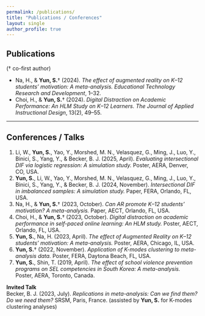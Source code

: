 ```yaml
---
permalink: /publications/
title: "Publications / Conferences"
layout: single
author_profile: true
---
```


## Publications
(† co-first author)

- Na, H., & **Yun, S.**† (2024). *The effect of augmented reality on K–12 students’ motivation: A meta-analysis.* _Educational Technology Research and Development_, 1–32.
- Choi, H., & **Yun, S.**† (2024). *Digital Distraction on Academic Performance: An HLM Study on K–12 Learners.* _The Journal of Applied Instructional Design_, 13(2), 49–55.

---

## Conferences / Talks
1. Li, W., **Yun, S.**, Yao, Y., Morshed, M. N., Velasquez, G., Ming, J., Luo, Y., Binici, S., Yang, Y., & Becker, B. J. (2025, April). _Evaluating intersectional DIF via logistic regression: A simulation study._ Poster, AERA, Denver, CO, USA.  
2. **Yun, S.**, Li, W., Yao, Y., Morshed, M. N., Velasquez, G., Ming, J., Luo, Y., Binici, S., Yang, Y., & Becker, B. J. (2024, November). _Intersectional DIF in imbalanced samples: A simulation study._ Paper, FERA, Orlando, FL, USA.  
3. Na, H., & **Yun, S.**† (2023, October). _Can AR promote K–12 students’ motivation? A meta-analysis._ Paper, AECT, Orlando, FL, USA.  
4. Choi, H., & **Yun, S.**† (2023, October). _Digital distraction on academic performance in self-paced online learning: An HLM study._ Poster, AECT, Orlando, FL, USA.  
5. **Yun, S.**, Na, H. (2023, April). _The effect of Augmented Reality on K–12 students’ motivation: A meta-analysis._ Poster, AERA, Chicago, IL, USA.  
6. **Yun, S.**† (2022, November). _Application of K-modes clustering to meta-analysis data._ Poster, FERA, Daytona Beach, FL, USA.  
7. **Yun, S.**, Shin, T. (2019, April). _The effect of school violence prevention programs on SEL competencies in South Korea: A meta-analysis._ Poster, AERA, Toronto, Canada.

**Invited Talk**  
Becker, B. J. (2023, July). *Replications in meta-analysis: Can we find them? Do we need them?* SRSM, Paris, France. (assisted by **Yun, S.** for K-modes clustering analyses)
